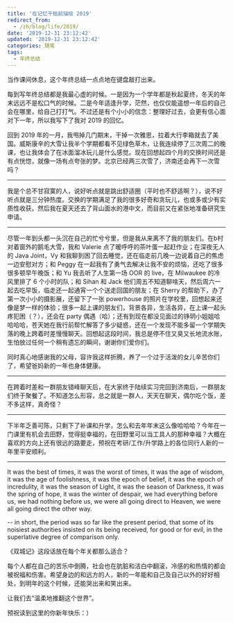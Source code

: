 ```yaml
---
title: '在记忆干枯前描绘 2019'
redirect_from:
  - /zh/blog/life/2019/
date: '2019-12-31 23:12:42'
updated: '2019-12-31 23:12:42'
categories: 随笔
tags:
  - 年终总结
---
```


当作课间休息，这个年终总结一点点地在键盘敲打出来。

每到写年终总结都是我最心虚的时候。一是因为一个学年都是秋起夏终，冬天的年末远远不是松口气的时候。二是今年适逢升学，茫然，也仅仅能遥想一年后的自己会在哪里，给自己打打气。不过还是有个小小的信念：整理好过去，会更有信心面对下一年，所以我写下了我对 2019 的回忆。

<!-- more -->

回到 2019 年的一月，我甩掉几门期末，干掉一次雅思，拉着大行李箱就去了美国。威斯康辛的大雪让我半个学期都看不见绿色草木，让我连续停了三次周二的晚课，也让我体会了在冰面溜冰玩儿是什么感觉。现在回想起四个月的交换时间还是有点恍惚，就像一场有点夸张的梦。北京已经两三次雪了，济南还会再下一次雪吗？

---

我是个总不甘寂寞的人，说好听点就是跳出舒适圈（平时也不舒适啊？），说不好听点就是三分钟热度。交换的学期满足了我的很多好奇和贪玩儿，也或多或少有实质性收获。然后我在夏天还去了背山面水的港中文，而目前又在紧张地准备研究生申请。

---

尽管一年到头都一头沉在自己的忙兮兮里，但是我从来离不了我的朋友们。在b村对着窗外的鹅毛大雪，我和 Valerie 点了暖呼呼的茶叶蛋一起赶作业；在深夜无人的 Java Joint，Vy 和我聊到困了回去睡觉，还在临走前几晚一边说着自己的焦虑一边安慰对方；和 Peggy 在一起我有了勇气去解决让我不安的烦恼，还吃了很多很多顿早午晚饭；和 Yu 我去听了人生第一场 OOR 的 live，在 Milwaukee 的冷风里排了 6 个小时的队；和 Sihan 和 Jack 他们周五不知道聊啥天，然后周六一起去吃早饭，临走还一起通宵一个个送走回国的朋友；在 Sherry 的帮助下，办了第一次小小的摄影展，还留下了一张 powerhouse 的照片在学校里，回想起来还像是梦一样的体验；很多一起上课的朋友们，背景各异，生活各异，在上课一起头疼犯困（？），还会在 party 偶遇（哈）；还有到现在都没见面过的铮玥小姐姐哈哈哈哈，苍天她在我行前帮忙解答了多少疑惑，还在一个发现不能多留一个学期失落的晚上跨着时差慢慢聊天。回想起这段时间，我总是停不住又臭又长地流水账，生怕放过任何一个稍有遗忘的瞬间，谢谢你们爱你们。

同时真心地感谢我的父母，容许我这样折腾，养了一个过于活泼的女儿辛苦你们了，希望爸妈新的一年也身体健康。

---

在跨着时差和一群朋友错峰聊天后，在大家终于陆续实习完回到济南后，一群朋友们终于聚餐了。不知道怎么形容，总之就是一群人，天天在聊天，偶尔吃个饭，差不多这样，真奇怪？

---

下半年乏善可陈，只剩下了补课和升学，怎么和去年年末这么像哈哈哈？今年在一门课里有机会去田野，觉得挺幸福的，在田野里可以当工具人的那种幸福？大概在喜欢的方向上还有很远的路要走，预祝在考研/工作/升学路上的各位同行人新的一年里平安顺利。

---

It was the best of times, it was the worst of times,
it was the age of wisdom, it was the age of foolishness,
it was the epoch of belief, it was the epoch of incredulity,
it was the season of Light, it was the season of Darkness,
it was the spring of hope, it was the winter of despair,
we had everything before us, we had nothing before us,
we were all going direct to Heaven, we were all going direct the other way.

-- in short, the period was so far like the present period, that some of its noisiest authorities insisted on its being received, for good or for evil, in the superlative degree of comparison only.

《双城记》这段话放在每个年关都那么适合？

每个人都在自己的苦乐中倒腾，社会也在肮脏和洁白中翻滚，冷感的和热情的都会被祝福和伤害。希望身边的和远方的人，新的一年能和自己及自己以外的好好相处，到明年的这个时候，还能哭出来和笑出来。

让我们去“温柔地推翻这个世界”。

预祝读到这里的你新年快乐：）
